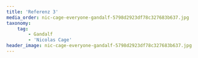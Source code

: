 ```yaml
---
title: 'Referenz 3'
media_order: nic-cage-everyone-gandalf-5798d2923df78c327683b637.jpg
taxonomy:
    tag:
        - Gandalf
        - 'Nicolas Cage'
header_image: nic-cage-everyone-gandalf-5798d2923df78c327683b637.jpg
---
```


